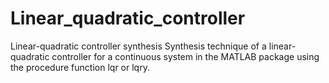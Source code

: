 # Linear_quadratic_controller
Linear-quadratic controller synthesis
Synthesis technique of a linear-quadratic controller for a continuous system in the MATLAB package using the procedure function lqr or lqry.
